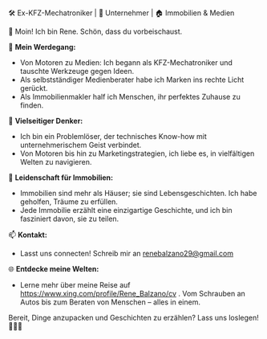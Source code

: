 🛠️ Ex-KFZ-Mechatroniker | 💼 Unternehmer | 🏠 Immobilien & Medien



👋 Moin! Ich bin Rene. Schön, dass du vorbeischaust.

🔧 **Mein Werdegang:**
- Von Motoren zu Medien: Ich begann als KFZ-Mechatroniker und tauschte Werkzeuge gegen Ideen.
- Als selbstständiger Medienberater habe ich Marken ins rechte Licht gerückt.
- Als Immobilienmakler half ich Menschen, ihr perfektes Zuhause zu finden.

🚀 **Vielseitiger Denker:**
- Ich bin ein Problemlöser, der technisches Know-how mit unternehmerischem Geist verbindet.
- Von Motoren bis hin zu Marketingstrategien, ich liebe es, in vielfältigen Welten zu navigieren.

🏡 **Leidenschaft für Immobilien:**
- Immobilien sind mehr als Häuser; sie sind Lebensgeschichten. Ich habe geholfen, Träume zu erfüllen.
- Jede Immobilie erzählt eine einzigartige Geschichte, und ich bin fasziniert davon, sie zu teilen.

📫 **Kontakt:**
- Lasst uns connecten! Schreib mir an renebalzano29@gmail.com

🌐 **Entdecke meine Welten:**
- Lerne mehr über meine Reise auf https://www.xing.com/profile/Rene_Balzano/cv . Vom Schrauben an Autos bis zum Beraten von Menschen – alles in einem.

Bereit, Dinge anzupacken und Geschichten zu erzählen? Lass uns loslegen! 🚗🏡🚀


